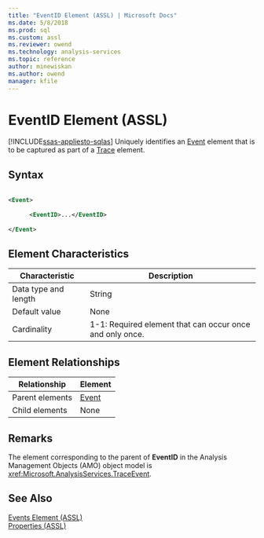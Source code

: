 ```yaml
---
title: "EventID Element (ASSL) | Microsoft Docs"
ms.date: 5/8/2018
ms.prod: sql
ms.custom: assl
ms.reviewer: owend
ms.technology: analysis-services
ms.topic: reference
author: minewiskan
ms.author: owend
manager: kfile
---
```

# EventID Element (ASSL)
[!INCLUDE[ssas-appliesto-sqlas](../../../includes/ssas-appliesto-sqlas.md)]
  Uniquely identifies an [Event](../../../analysis-services/scripting/objects/event-element-assl.md) element that is to be captured as part of a [Trace](../../../analysis-services/scripting/objects/trace-element-assl.md) element.  
  
## Syntax  
  
```xml  
  
<Event>  
  
      <EventID>...</EventID>  
  
</Event>  
```  
  
## Element Characteristics  
  
|Characteristic|Description|  
|--------------------|-----------------|  
|Data type and length|String|  
|Default value|None|  
|Cardinality|1-1: Required element that can occur once and only once.|  
  
## Element Relationships  
  
|Relationship|Element|  
|------------------|-------------|  
|Parent elements|[Event](../../../analysis-services/scripting/objects/event-element-assl.md)|  
|Child elements|None|  
  
## Remarks  
 The element corresponding to the parent of **EventID** in the Analysis Management Objects (AMO) object model is <xref:Microsoft.AnalysisServices.TraceEvent>.  
  
## See Also  
 [Events Element &#40;ASSL&#41;](../../../analysis-services/scripting/collections/events-element-assl.md)   
 [Properties &#40;ASSL&#41;](../../../analysis-services/scripting/properties/properties-assl.md)  
  
  
